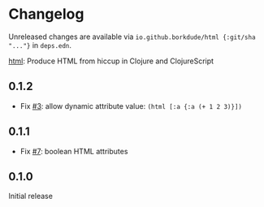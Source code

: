 # Changelog

Unreleased changes are available via `io.github.borkdude/html {:git/sha "..."}` in `deps.edn`.

[html](https://github.com/borkdude/html): Produce HTML from hiccup in Clojure and ClojureScript

## 0.1.2

- Fix [#3](https://github.com/borkdude/html/issues/3): allow dynamic attribute value: `(html [:a {:a (+ 1 2 3)}])`

## 0.1.1

- Fix [#7](https://github.com/borkdude/html/issues/7): boolean HTML attributes

## 0.1.0

Initial release
